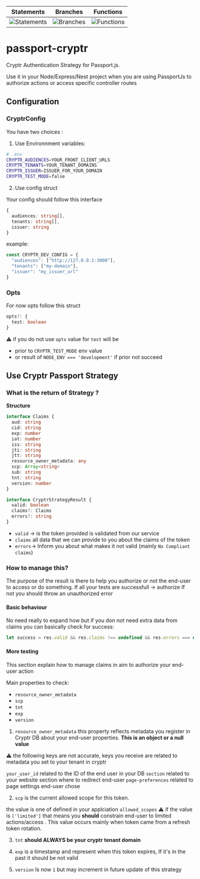 | Statements                | Branches                | Functions                |
| ------------------------- | ----------------------- | ------------------------ |
| ![Statements](https://img.shields.io/badge/statements-100%25-brightgreen.svg?style=flat) | ![Branches](https://img.shields.io/badge/branches-95%25-brightgreen.svg?style=flat) | ![Functions](https://img.shields.io/badge/functions-100%25-brightgreen.svg?style=flat) |


# passport-cryptr

Cryptr Authentication Strategy for Passport.js.

Use it in your Node/Express/Nest project when you are using PassportJs to authorize actions or access specific controller routes

## Configuration

### CryptrConfig

You have two choices :

1. Use Environnment variables:

  ```bash
  # .env
  CRYPTR_AUDIENCES=YOUR_FRONT_CLIENT_URLS
  CRYPTR_TENANTS=YOUR_TENANT_DOMAINS
  CRYPTR_ISSUER=ISSUER_FOR_YOUR_DOMAIN
  CRYPTR_TEST_MODE=false
  ```

2. Use config struct

Your config should follow this interface

```typescript
{
  audiences: string[],
  tenants: string[],
  issuer: string
}
```

example:

```typescript
const CRYPTR_DEV_CONFIG = {
  "audiences": ["http://127.0.0.1:3000"],
  "tenants": ["my-domain"],
  "issuer": "my_issuer_url"
}
```

### Opts

For now opts follow this struct

```typescript
opts?: {
  test: boolean
}
```

:warning: if you do not use `opts` value for `test` will be

- prior to `CRYPTR_TEST_MODE` env value
- or result of `NODE_ENV === 'development'` if prior not succeed

## Use Cryptr Passport Strategy

### What is the return of Strategy ?

**Structure**

```typescript
interface Claims {
  aud: string
  cid: string
  exp: number
  iat: number
  iss: string
  jti: string
  jtt: string
  resource_owner_metadata: any
  scp: Array<string>
  sub: string
  tnt: string
  version: number
}

interface CryptrStrategyResult {
  valid: boolean
  claims?: Claims
  errors?: string
}
```

- `valid` -> is the token provided is validated from our service
- `claims` all data that we can provide to you about the claims of the token
- `errors`-> Inform you about what makes it not valid (mainly `No Compliant claims`)

### How to manage this?

The purpose of the result is there to help you authorize or not the end-user to access or do something.
If all your tests are successfull -> authorize
If not you should throw an unauthorized error

#### Basic behaviour

No need really to expand how but if you don not need extra data from claims you can basically check for success:

```js
let success = res.valid && res.claims !== undefined && res.errors === undefined
```

#### More testing

This section explain how to manage claims in aim to authorize your end-user action

Main properties to check:

- `resource_owner_metadata`
- `scp`
- `tnt`
- `exp`
- `version`

1. `resource_owner_metadata` this property reflects metadata you register in Cryptr DB about your end-user properties. **This is an object or a null value**

  :warning: the following keys are not accurate, keys you receive are related to metadata you set to your tenant in cryptr

  `your_user_id` related to the ID of the end user in your DB
  `section` related to your website section where to redirect end-user
  `page-preferences` related to page settings end-user chose

2. `scp` is the current allowed scope for this token.
  
  the value is one of defined in your applciation `allowed_scopes`
  :warning: if the value is `['limited']` that means you **should** constrain end-user to limited actions/access . This value occurs mainly when token came from a refresh token rotation.

3. `tnt` **should ALWAYS be your cryptr tenant domain**

4. `exp` is a timestamp and represent when this token expires, If it's in the past it should be not valid

5. `version` Is now `1` but may increment in future update of this strategy